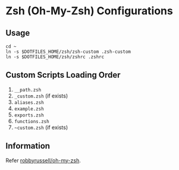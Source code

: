 # Zsh (Oh-My-Zsh) Configurations

## Usage

```shell
cd ~
ln -s $DOTFILES_HOME/zsh/zsh-custom .zsh-custom
ln -s $DOTFILES_HOME/zsh/zshrc .zshrc
```

## Custom Scripts Loading Order

1. `__path.zsh`
2. `_custom.zsh` (if exists)
3. `aliases.zsh`
4. `example.zsh`
5. `exports.zsh`
6. `functions.zsh`
7. `~custom.zsh` (if exists)

## Information

Refer [robbyrussell/oh-my-zsh](https://github.com/robbyrussell/oh-my-zsh).
